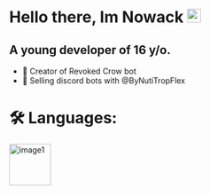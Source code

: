 <h1>
    Hello there, Im Nowack <img src=https://media.giphy.com/media/hvRJCLFzcasrR4ia7z/giphy.gif width="25"/>
</h1>
<h2>
  A young developer of 16 y/o.
</h2>
  
+ 💪 Creator of Revoked Crow bot
+ 🤖 Selling discord bots with @ByNutiTropFlex

# 🛠️ Languages:
<img src="https://cdn.discordapp.com/attachments/820752455578550303/898866539225313300/1200px-CSS3_logo_and_wordmark.png" width="75" display="inline-block" alt="image1">

